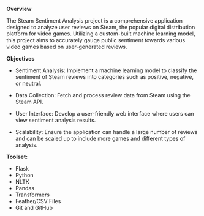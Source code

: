 **Overview**

The Steam Sentiment Analysis project is a comprehensive application designed to analyze user reviews on Steam, the popular digital distribution platform for video games. Utilizing a custom-built machine learning model, this project aims to accurately gauge public sentiment towards various video games based on user-generated reviews.

**Objectives**

- Sentiment Analysis: Implement a machine learning model to classify the sentiment of Steam reviews into categories such as positive, negative, or neutral.
  
- Data Collection: Fetch and process review data from Steam using the Steam API.
  
- User Interface: Develop a user-friendly web interface where users can view sentiment analysis results.
  
- Scalability: Ensure the application can handle a large number of reviews and can be scaled up to include more games and different types of analysis.

**Toolset:**
- Flask
- Python 
- NLTK
- Pandas
- Transformers
- Feather/CSV Files
- Git and GitHub
